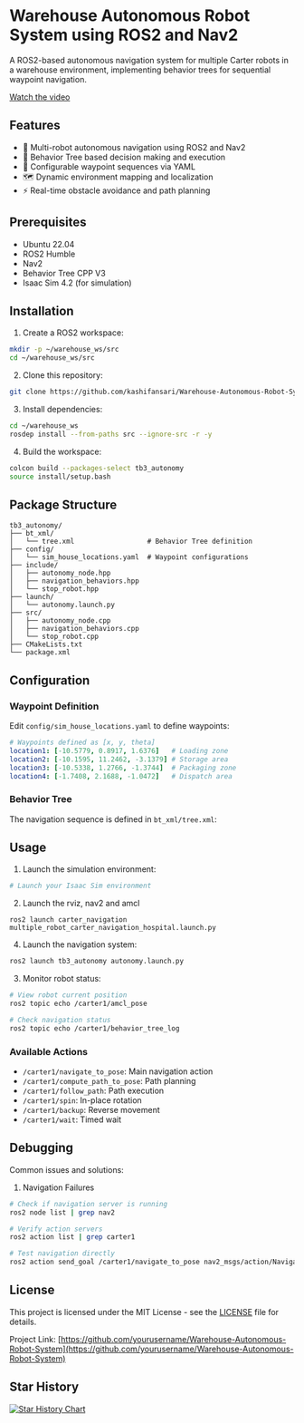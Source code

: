 # Warehouse Autonomous Robot System using ROS2 and Nav2

A ROS2-based autonomous navigation system for multiple Carter robots in a warehouse environment, implementing behavior trees for sequential waypoint navigation.

[Watch the video](https://drive.google.com/file/d/1s0M8ixJkOtuMZOorUhYAKdYYp5o6chku/view?usp=sharing)


## Features

- 🤖 Multi-robot autonomous navigation using ROS2 and Nav2
- 🌳 Behavior Tree based decision making and execution
- 📍 Configurable waypoint sequences via YAML
- 🗺️ Dynamic environment mapping and localization
- ⚡ Real-time obstacle avoidance and path planning

## Prerequisites

- Ubuntu 22.04
- ROS2 Humble
- Nav2
- Behavior Tree CPP V3
- Isaac Sim 4.2 (for simulation)

## Installation 

1. Create a ROS2 workspace:
```bash
mkdir -p ~/warehouse_ws/src
cd ~/warehouse_ws/src
```

2. Clone this repository:
```bash
git clone https://github.com/kashifansari/Warehouse-Autonomous-Robot-System.git
```

3. Install dependencies:
```bash
cd ~/warehouse_ws
rosdep install --from-paths src --ignore-src -r -y
```

4. Build the workspace:
```bash
colcon build --packages-select tb3_autonomy
source install/setup.bash
```

## Package Structure

```
tb3_autonomy/
├── bt_xml/
│   └── tree.xml                  # Behavior Tree definition
├── config/
│   └── sim_house_locations.yaml  # Waypoint configurations
├── include/
│   ├── autonomy_node.hpp
│   ├── navigation_behaviors.hpp
│   └── stop_robot.hpp
├── launch/
│   └── autonomy.launch.py
├── src/
│   ├── autonomy_node.cpp
│   ├── navigation_behaviors.cpp
│   └── stop_robot.cpp
├── CMakeLists.txt
└── package.xml
```

## Configuration

### Waypoint Definition
Edit `config/sim_house_locations.yaml` to define waypoints:

```yaml
# Waypoints defined as [x, y, theta]
location1: [-10.5779, 0.8917, 1.6376]   # Loading zone
location2: [-10.1595, 11.2462, -3.1379] # Storage area
location3: [-10.5338, 1.2766, -1.3744]  # Packaging zone
location4: [-1.7408, 2.1688, -1.0472]   # Dispatch area
```

### Behavior Tree
The navigation sequence is defined in `bt_xml/tree.xml`:

## Usage

1. Launch the simulation environment:
```bash
# Launch your Isaac Sim environment
```

2. Launch the rviz, nav2 and amcl
```
ros2 launch carter_navigation multiple_robot_carter_navigation_hospital.launch.py
```

4. Launch the navigation system:
```bash
ros2 launch tb3_autonomy autonomy.launch.py
```

3. Monitor robot status:
```bash
# View robot current position
ros2 topic echo /carter1/amcl_pose

# Check navigation status
ros2 topic echo /carter1/behavior_tree_log
```

### Available Actions
- `/carter1/navigate_to_pose`: Main navigation action
- `/carter1/compute_path_to_pose`: Path planning
- `/carter1/follow_path`: Path execution
- `/carter1/spin`: In-place rotation
- `/carter1/backup`: Reverse movement
- `/carter1/wait`: Timed wait

## Debugging

Common issues and solutions:

1. Navigation Failures
```bash
# Check if navigation server is running
ros2 node list | grep nav2

# Verify action servers
ros2 action list | grep carter1

# Test navigation directly
ros2 action send_goal /carter1/navigate_to_pose nav2_msgs/action/NavigateToPose "{pose: {header: {frame_id: 'map'}, pose: {position: {x: -10.5779, y: 0.8917, z: 0.0}, orientation: {w: 0.6863, x: 0.0, y: 0.0, z: 0.7273}}}}"
```


## License

This project is licensed under the MIT License - see the [LICENSE](LICENSE) file for details.

Project Link: [https://github.com/yourusername/Warehouse-Autonomous-Robot-System](https://github.com/yourusername/Warehouse-Autonomous-Robot-System)

## Star History

[![Star History Chart](https://api.star-history.com/svg?repos=yourusername/Warehouse-Autonomous-Robot-System&type=Date)](https://star-history.com/kashifansaricodes/Warehouse-Autonomous-Robot-System&Date)
